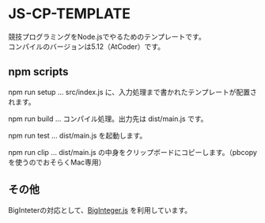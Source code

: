# JS-CP-TEMPLATE

競技プログラミングをNode.jsでやるためのテンプレートです。  
コンパイルのバージョンは5.12（AtCoder）です。

## npm scripts

npm run setup ... src/index.js に、入力処理まで書かれたテンプレートが配置されます。

npm run build ... コンパイル処理。出力先は dist/main.js です。

npm run test ... dist/main.js を起動します。

npm run clip ... dist/main.js の中身をクリップボードにコピーします。（pbcopyを使うのでおそらくMac専用）

## その他
BigInteterの対応として、[BigInteger.js](https://www.npmjs.com/package/big-integer) を利用しています。